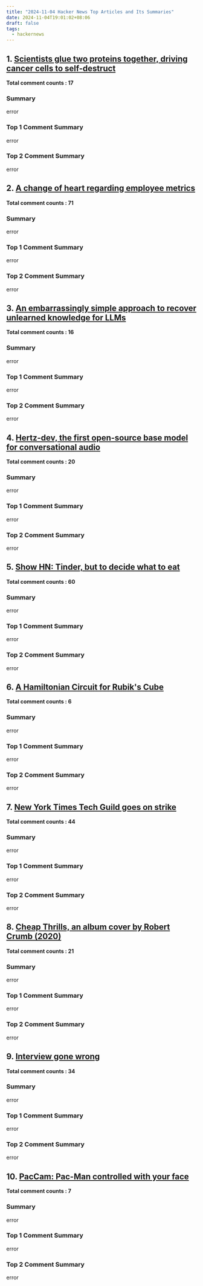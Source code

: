```yaml
---
title: "2024-11-04 Hacker News Top Articles and Its Summaries"
date: 2024-11-04T19:01:02+08:06
draft: false
tags:
  - hackernews
---
```


## 1. [Scientists glue two proteins together, driving cancer cells to self-destruct](https://news.ycombinator.com/item?id=42037386)

**Total comment counts : 17**

### Summary

 error

### Top 1 Comment Summary

 error

### Top 2 Comment Summary

 error

## 2. [A change of heart regarding employee metrics](https://news.ycombinator.com/item?id=42038653)

**Total comment counts : 71**

### Summary

 error

### Top 1 Comment Summary

 error

### Top 2 Comment Summary

 error

## 3. [An embarrassingly simple approach to recover unlearned knowledge for LLMs](https://news.ycombinator.com/item?id=42037982)

**Total comment counts : 16**

### Summary

 error

### Top 1 Comment Summary

 error

### Top 2 Comment Summary

 error

## 4. [Hertz-dev, the first open-source base model for conversational audio](https://news.ycombinator.com/item?id=42036995)

**Total comment counts : 20**

### Summary

 error

### Top 1 Comment Summary

 error

### Top 2 Comment Summary

 error

## 5. [Show HN: Tinder, but to decide what to eat](https://news.ycombinator.com/item?id=42036041)

**Total comment counts : 60**

### Summary

 error

### Top 1 Comment Summary

 error

### Top 2 Comment Summary

 error

## 6. [A Hamiltonian Circuit for Rubik's Cube](https://news.ycombinator.com/item?id=42011976)

**Total comment counts : 6**

### Summary

 error

### Top 1 Comment Summary

 error

### Top 2 Comment Summary

 error

## 7. [New York Times Tech Guild goes on strike](https://news.ycombinator.com/item?id=42040795)

**Total comment counts : 44**

### Summary

 error

### Top 1 Comment Summary

 error

### Top 2 Comment Summary

 error

## 8. [Cheap Thrills, an album cover by Robert Crumb (2020)](https://news.ycombinator.com/item?id=42039935)

**Total comment counts : 21**

### Summary

 error

### Top 1 Comment Summary

 error

### Top 2 Comment Summary

 error

## 9. [Interview gone wrong](https://news.ycombinator.com/item?id=42020103)

**Total comment counts : 34**

### Summary

 error

### Top 1 Comment Summary

 error

### Top 2 Comment Summary

 error

## 10. [PacCam: Pac-Man controlled with your face](https://news.ycombinator.com/item?id=42018740)

**Total comment counts : 7**

### Summary

 error

### Top 1 Comment Summary

 error

### Top 2 Comment Summary

 error

